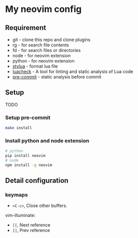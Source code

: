 # My neovim config

## Requirement

- git - clone this repo and clone plugins
- rg - for search file contents
- fd - for search files or directories
- node - for neovim extension
- python - for neovim extension
- [stylua] - format lua file
- [luacheck] - A tool for linting and static analysis of Lua code
- [pre-commit] - static analysis before commit

[stylua]: https://github.com/JohnnyMorganz/StyLua
[luacheck]: https://github.com/lunarmodules/luacheck
[pre-commit]: https://github.com/pre-commit/pre-commit

## Setup

TODO

### Setup pre-commit

```bash
make install
```

### Install python and node extension

```bash
# python
pip install neovim
# node
npm install -g neovim
```

## Detail configuration

### keymaps

- `<C-c>`, Close other buffers.

vim-illuminate:

- `[[`, Next reference
- `]]`, Prev reference
